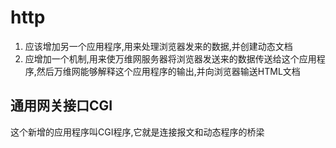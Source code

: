 # http
1. 应该增加另一个应用程序,用来处理浏览器发来的数据,并创建动态文档
2. 应增加一个机制,用来使万维网服务器将浏览器发送来的数据传送给这个应用程序,然后万维网能够解释这个应用程序的输出,并向浏览器输送HTML文档
## 通用网关接口CGI
这个新增的应用程序叫CGI程序,它就是连接报文和动态程序的桥梁